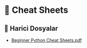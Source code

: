 # 🤸‍ Cheat Sheets


<!--Index-->

## 📂 Harici Dosyalar

- [Beginner Python Cheat Sheets.pdf](https://github.com//yedhrab/YPython/raw/master/Beginner%20Python%20Cheat%20Sheets.pdf)

<!--Index-->
